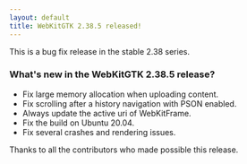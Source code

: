 ```yaml
---
layout: default
title: WebKitGTK 2.38.5 released!
---
```


This is a bug fix release in the stable 2.38 series.

### What's new in the WebKitGTK 2.38.5 release?

 - Fix large memory allocation when uploading content.
 - Fix scrolling after a history navigation with PSON enabled.
 - Always update the active uri of WebKitFrame.
 - Fix the build on Ubuntu 20.04.
 - Fix several crashes and rendering issues.

Thanks to all the contributors who made possible this release.

